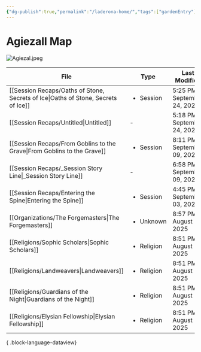 ```yaml
---
{"dg-publish":true,"permalink":"/laderona-home/","tags":["gardenEntry"]}
---
```


# Agiezall Map

![Agiezal.jpeg](/img/user/zAssets/Agiezal.jpeg)

| File                                                                                 | Type                       | Last Modified                |
| ------------------------------------------------------------------------------------ | -------------------------- | ---------------------------- |
| [[Session Recaps/Oaths of Stone, Secrets of Ice\|Oaths of Stone, Secrets of Ice]] | <ul><li>Session</li></ul>  | 5:25 PM - September 24, 2025 |
| [[Session Recaps/Untitled\|Untitled]]                                             | \-                         | 5:18 PM - September 24, 2025 |
| [[Session Recaps/From Goblins to the Grave\|From Goblins to the Grave]]           | <ul><li>Session</li></ul>  | 8:11 PM - September 09, 2025 |
| [[Session Recaps/_Session Story Line\|_Session Story Line]]                       | \-                         | 6:58 PM - September 09, 2025 |
| [[Session Recaps/Entering the Spine\|Entering the Spine]]                         | <ul><li>Session</li></ul>  | 4:45 PM - September 03, 2025 |
| [[Organizations/The Forgemasters\|The Forgemasters]]                              | <ul><li>Unknown</li></ul>  | 8:57 PM - August 17, 2025    |
| [[Religions/Sophic Scholars\|Sophic Scholars]]                                    | <ul><li>Religion</li></ul> | 8:51 PM - August 17, 2025    |
| [[Religions/Landweavers\|Landweavers]]                                            | <ul><li>Religion</li></ul> | 8:51 PM - August 17, 2025    |
| [[Religions/Guardians of the Night\|Guardians of the Night]]                      | <ul><li>Religion</li></ul> | 8:51 PM - August 17, 2025    |
| [[Religions/Elysian Fellowship\|Elysian Fellowship]]                              | <ul><li>Religion</li></ul> | 8:51 PM - August 17, 2025    |

{ .block-language-dataview}

<!--
# Sessions
![[Sessions.base]]

# NPCs 

![[NPC List.base]]

# World & Lore

![[World Data.base]]
-->

<!--
## Still To-Do
- Ask Dustin what he wants
	- For settlements, Descriptions, shops, and NPCs
		- Shops - Descriptions / NPCs
		- NPCs - Descriptions / Organizations / NPCs
		- Organizations - Descriptions / NPCs
-->